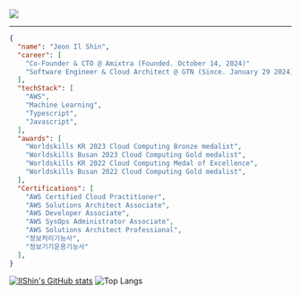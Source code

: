 <img src="https://github.com/user-attachments/assets/f9231d58-e4bd-431f-900b-5ba7d36d97e7"/>
 <hr></hr>

```json
{
  "name": "Jeon Il Shin",
  "career": [
    "Co-Founder & CTO @ Amixtra (Founded. October 14, 2024)" 
    "Software Engineer & Cloud Architect @ GTN (Since. January 29 2024)"
  ],
  "techStack": [
    "AWS",
    "Machine Learning",
    "Typescript",
    "Javascript",
  ],
  "awards": [
    "Worldskills KR 2023 Cloud Computing Bronze medalist",
    "Worldskills Busan 2023 Cloud Computing Gold medalist",
    "Worldskills KR 2022 Cloud Computing Medal of Excellence",
    "Worldskills Busan 2022 Cloud Computing Gold medalist",
  ],
  "Certifications": [
    "AWS Certified Cloud Practitioner",
    "AWS Solutions Architect Associate",
    "AWS Developer Associate",
    "AWS SysOps Administrator Associate",
    "AWS Solutions Architect Professional",
    "정보처리기능사",
    "정보기기운용기능사"
  ],
}
```

[![IlShin's GitHub stats](https://github-readme-stats.vercel.app/api?username=jeonilshin&line_height=24&hide_rank=true&&layout=compact&theme=white)](https://github.com/jeonilshin/jeonilshin)
![Top Langs](https://github-readme-stats.vercel.app/api/top-langs/?username=jeonilshin&layout=compact)
